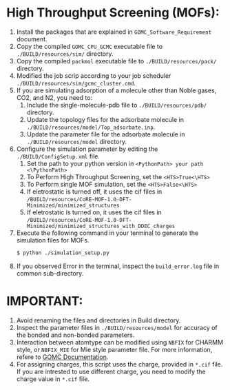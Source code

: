 # High Throughput Screening (MOFs):


1. Install the packages that are explained in `GOMC_Software_Requirement` document.
2. Copy the compiled `GOMC_CPU_GCMC` executable file to `./BUILD/resources/sim/` directory.
3. Copy the compiled `packmol` executable file to `./BUILD/resources/pack/` directory.
4. Modified the job scrip according to your job scheduler `./BUILD/resources/sim/gcmc_cluster.cmd`.
5. If you are simulating adsorption of a molecule other than Noble gases, CO2, and N2, you need to:
    1. Include the single-molecule-pdb file to `./BUILD/resources/pdb/` directory.
    2. Update the topology files for the adsorbate molecule in `./BUILD/resources/model/Top_adsorbate.inp`.
    3. Update the parameter file for the adsorbate molecule in `./BUILD/resources/model` directory.
6. Configure the simulation parameter by editing the `./BUILD/ConfigSetup.xml` file.
    1. Set the path to your python version in `<PythonPath> your path <\PythonPath>`
    2. To Perform High Throughput Screening, set the `<HTS>True<\HTS>`
    3. To Perform single MOF simulation, set the `<HTS>False<\HTS>`
    4. If eletrostatic is turned off, it uses the cif files in `/BUILD/resources/CoRE-MOF-1.0-DFT-Minimized/minimized_structures`
    5. If eletrostatic is turned on, it uses the cif files in `/BUILD/resources/CoRE-MOF-1.0-DFT-Minimized/minimized_structures_with_DDEC_charges` 
7. Execute the following command in your terminal to generate the simulation files for MOFs. 
   ```bash
   $ python ./simulation_setup.py
   ```
8. If you observed Error in the terminal, inspect the `build_error.log` file in common sub-directory.


# IMPORTANT:
1. Avoid renaming the files and directories in Build directory.
2. Inspect the parameter files in `./BUILD/resources/model` for accuracy of the bonded and non-bonded parameters.
3. Interaction between atomtype can be modified using  `NBFIX` for CHARMM style, or `NBFIX_MIE` for Mie style parameter file. For more information, refere to [GOMC Documentation](http://gomc.eng.wayne.edu/manual/input_file.html#nbfix "GOMC non-bonded").
4. For assigning charges, this script uses the charge, provided in `*.cif` file. If you are intrested to use       different charge, you need to modify the charge value in `*.cif` file.
